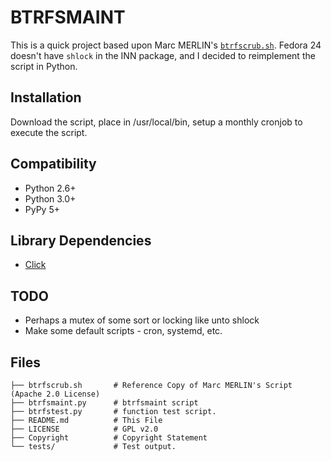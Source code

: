 BTRFSMAINT
==========

This is a quick project based upon Marc MERLIN's [`btrfscrub.sh`](http://marc.merlins.org/linux/scripts/btrfs-scrub).  Fedora 24 doesn't have `shlock` in the INN package, and I decided to reimplement the script in Python.

Installation
------------

Download the script, place in /usr/local/bin, setup a monthly cronjob to execute the script.

Compatibility
-------------

 - Python 2.6+
 - Python 3.0+
 - PyPy 5+

Library Dependencies
--------------------

 - [Click](http://click.pocoo.org)

TODO
----

 - Perhaps a mutex of some sort or locking like unto shlock
 - Make some default scripts - cron, systemd, etc.


Files
-----
```
├── btrfscrub.sh       # Reference Copy of Marc MERLIN's Script (Apache 2.0 License)
├── btrfsmaint.py      # btrfsmaint script
├── btrfstest.py       # function test script.
├── README.md          # This File
├── LICENSE            # GPL v2.0
├── Copyright          # Copyright Statement
└── tests/             # Test output.
```
